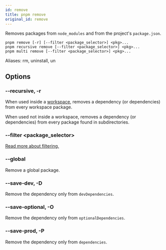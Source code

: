 ```yaml
---
id: remove
title: pnpm remove
original_id: remove
---
```


Removes packages from `node_modules` and from the project's `package.json`.

```text
pnpm remove [-r] [--filter <package_selector>] <pkg>...
pnpm recursive remove [--filter <package_selector>] <pkg>...
pnpm multi remove [--filter <package_selector>] <pkg>...
```

Aliases: rm, uninstall, un

## Options

### --recursive, -r

When used inside a [workspace](../workspaces.md), removes a dependency (or dependencies)
from every workspace package.

When used not inside a workspace, removes a dependency (or dependencies)
from every package found in subdirectories.

### --filter \<package_selector>

[Read more about filtering.](../filtering.md)

### --global

Remove a global package.

### --save-dev, -D

Remove the dependency only from `devDependencies`.

### --save-optional, -O

Remove the dependency only from `optionalDependencies`.

### --save-prod, -P

Remove the dependency only from `dependencies`.
